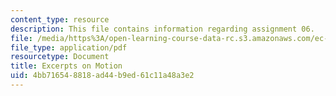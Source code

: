 ```yaml
---
content_type: resource
description: This file contains information regarding assignment 06.
file: /media/https%3A/open-learning-course-data-rc.s3.amazonaws.com/ec-050-recreate-experiments-from-history-inform-the-future-from-the-past-galileo-january-iap-2010/4bb716548818ad44b9ed61c11a48a3e2_MITEC_050IAP10_assn06.pdf
file_type: application/pdf
resourcetype: Document
title: Excerpts on Motion
uid: 4bb71654-8818-ad44-b9ed-61c11a48a3e2
---
```

